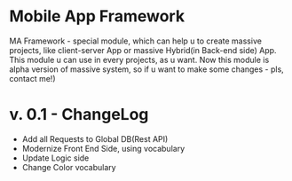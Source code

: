 # Mobile App Framework

MA Framework - special module, which can help u to create massive projects, like client-server App or massive Hybrid(in Back-end side) App.
This module u can use in every projects, as u want. Now this module is alpha version of massive system, so if u want to make some changes - pls, contact me!)

# v. 0.1 - ChangeLog
 
 - Add all Requests to Global DB(Rest API)
 - Modernize Front End Side, using vocabulary
 - Update Logic side
 - Change Color vocabulary
